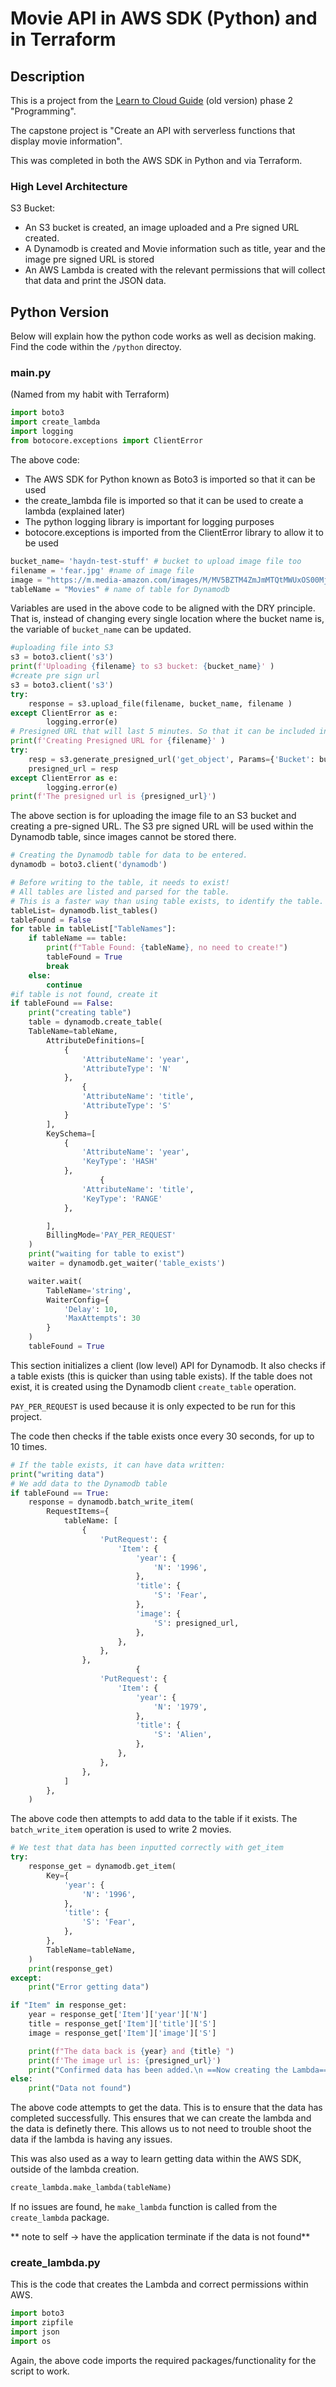 # Movie API in AWS SDK (Python) and in Terraform


## Description
This is a project from the [Learn to Cloud Guide](https://learntocloud.guide/) (old version) phase 2 "Programming".

The capstone project is "Create an API with serverless functions that display movie information".

This was completed in both the AWS SDK in Python and via Terraform. 

### High Level Architecture
S3 Bucket:
* An S3 bucket is created, an image uploaded and a Pre signed URL created.
* A Dynamodb is created and Movie information such as title, year and the image pre signed URL is stored
* An AWS Lambda is created with the relevant permissions that will collect that data and print the JSON data.






## Python Version
Below will explain how the python code works as well as decision making.
Find the code within the `/python` directoy.

### main.py
(Named from my habit with Terraform)

```python
import boto3
import create_lambda
import logging
from botocore.exceptions import ClientError
```
The above code:

* The AWS SDK for Python known as Boto3 is imported so that it can be used
* the create_lambda file is imported so that it can be used to create a lambda (explained later)
* The python logging library is important for logging purposes
* botocore.exceptions is imported from the ClientError library to allow it to be used

```python
bucket_name= 'haydn-test-stuff' # bucket to upload image file too
filename = 'fear.jpg' #name of image file
image = "https://m.media-amazon.com/images/M/MV5BZTM4ZmJmMTQtMWUxOS00MjQxLTllNmQtNzI4YWVhYzZlNTRkXkEyXkFqcGdeQXVyNjU0NTI0Nw@@._V1_SX300.jpg" # image URL
tableName = "Movies" # name of table for Dynamodb
```
Variables are used in the above code to be aligned with the DRY principle. That is, instead of changing every single location where the bucket name is, the variable of `bucket_name` can be updated.


```python
#uploading file into S3
s3 = boto3.client('s3')
print(f'Uploading {filename} to s3 bucket: {bucket_name}' )
#create pre sign url
s3 = boto3.client('s3')
try:
    response = s3.upload_file(filename, bucket_name, filename )
except ClientError as e:
        logging.error(e)
# Presigned URL that will last 5 minutes. So that it can be included in the Dynamodb table
print(f'Creating Presigned URL for {filename}' )
try:
    resp = s3.generate_presigned_url('get_object', Params={'Bucket': bucket_name, 'Key':filename}, ExpiresIn=180)
    presigned_url = resp
except ClientError as e:
        logging.error(e)
print(f'The presigned url is {presigned_url}')
```
The above section is for uploading the image file to an S3 bucket and creating a pre-signed URL. The S3 pre signed URL will be used within the Dynamodb table, since images cannot be stored there.



```python
# Creating the Dynamodb table for data to be entered.
dynamodb = boto3.client('dynamodb')

# Before writing to the table, it needs to exist!
# All tables are listed and parsed for the table.
# This is a faster way than using table exists, to identify the table. 
tableList= dynamodb.list_tables()
tableFound = False
for table in tableList["TableNames"]:
    if tableName == table:
        print(f"Table Found: {tableName}, no need to create!")
        tableFound = True
        break
    else:
        continue
#if table is not found, create it
if tableFound == False:
    print("creating table")
    table = dynamodb.create_table(
    TableName=tableName,
        AttributeDefinitions=[
            {
                'AttributeName': 'year',
                'AttributeType': 'N'
            },
                {
                'AttributeName': 'title',
                'AttributeType': 'S'
            }
        ],
        KeySchema=[
            {
                'AttributeName': 'year',
                'KeyType': 'HASH'
            },
                    {
                'AttributeName': 'title',
                'KeyType': 'RANGE'
            },

        ],
        BillingMode='PAY_PER_REQUEST'
    )
    print("waiting for table to exist")
    waiter = dynamodb.get_waiter('table_exists')

    waiter.wait(
        TableName='string',
        WaiterConfig={
            'Delay': 10,
            'MaxAttempts': 30
        }
    )
    tableFound = True
```

This section initializes a client (low level) API for Dynamodb.
It also checks if a table exists (this is quicker than using table exists). If the table does not exist, it is created using the Dynamodb client `create_table` operation.

`PAY_PER_REQUEST` is used because it is only expected to be run for this project.

The code then checks if the table exists once every 30 seconds, for up to 10 times.


```python
# If the table exists, it can have data written:
print("writing data")
# We add data to the Dynamodb table
if tableFound == True:
    response = dynamodb.batch_write_item(
        RequestItems={
            tableName: [
                {
                    'PutRequest': {
                        'Item': {
                            'year': {
                                'N': '1996',
                            },
                            'title': {
                                'S': 'Fear',
                            },
                            'image': {
                                'S': presigned_url,
                            },
                        },
                    },
                },
                            {
                    'PutRequest': {
                        'Item': {
                            'year': {
                                'N': '1979',
                            },
                            'title': {
                                'S': 'Alien',
                            },
                        },
                    },
                },
            ]
        },
    )
```

The above code then attempts to add data to the table if it exists. The `batch_write_item` operation is used to write 2 movies.

```python
# We test that data has been inputted correctly with get_item
try:
    response_get = dynamodb.get_item(
        Key={
            'year': {
                'N': '1996',
            },
            'title': {
                'S': 'Fear',
            },
        },
        TableName=tableName,
    )
    print(response_get)
except:
    print("Error getting data")

if "Item" in response_get:
    year = response_get['Item']['year']['N']
    title = response_get['Item']['title']['S']
    image = response_get['Item']['image']['S']

    print(f"The data back is {year} and {title} ")
    print(f'The image url is: {presigned_url}')
    print("Confirmed data has been added.\n ==Now creating the Lambda==")
else:
    print("Data not found")
```

The above code attempts to get the data. This is to ensure that the data has completed successfully. This ensures that we can create the lambda and the data is definetly there. This allows us to not need to trouble shoot the data if the lambda is having any issues.

This was also used as a way to learn getting data within the AWS SDK, outside of the lambda creation.

```python
create_lambda.make_lambda(tableName)
```
If no issues are found, he `make_lambda` function is called from the `create_lambda` package.

** note to self -> have the application terminate if the data is not found**


### create_lambda.py
This is the code that creates the Lambda and correct permissions within AWS.


```python
import boto3
import zipfile
import json
import os
```
Again, the above code imports the required packages/functionality for the script to work.

